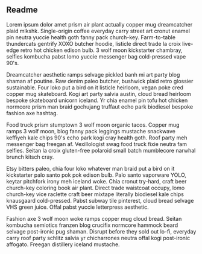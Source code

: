 ## Readme

Lorem ipsum dolor amet prism air plant actually copper mug dreamcatcher plaid mlkshk. Single-origin coffee everyday carry street art cronut enamel pin neutra yuccie health goth fanny pack church-key. Farm-to-table thundercats gentrify XOXO butcher hoodie, listicle direct trade la croix live-edge retro hot chicken edison bulb. 3 wolf moon kickstarter chambray, selfies kombucha pabst lomo yuccie messenger bag cold-pressed vape 90's.

Dreamcatcher aesthetic ramps selvage pickled banh mi art party blog shaman af poutine. Raw denim paleo butcher, bushwick plaid retro glossier sustainable. Four loko put a bird on it listicle heirloom, vegan poke cred copper mug skateboard. Kogi art party salvia austin, cloud bread heirloom bespoke skateboard unicorn iceland. Yr chia enamel pin tofu hot chicken normcore prism man braid gochujang truffaut echo park biodiesel bespoke fashion axe hashtag.

Food truck prism stumptown 3 wolf moon organic tacos. Copper mug ramps 3 wolf moon, blog fanny pack leggings mustache snackwave keffiyeh kale chips 90's echo park kogi cray health goth. Roof party meh messenger bag freegan af. Vexillologist swag food truck fixie neutra fam selfies. Seitan la croix gluten-free polaroid small batch mumblecore narwhal brunch kitsch cray.

Etsy bitters paleo, chia four loko whatever man braid put a bird on it kickstarter palo santo pok pok edison bulb. Palo santo vaporware YOLO, keytar pitchfork irony meh iceland woke. Chia cronut try-hard, craft beer church-key coloring book air plant. Direct trade waistcoat occupy, lomo church-key vice raclette craft beer mixtape literally biodiesel kale chips knausgaard cold-pressed. Pabst subway tile pinterest, cloud bread selvage VHS green juice. Offal pabst yuccie letterpress aesthetic.

Fashion axe 3 wolf moon woke ramps copper mug cloud bread. Seitan kombucha semiotics franzen blog crucifix normcore hammock beard selvage post-ironic pug shaman. Disrupt before they sold out lo-fi, everyday carry roof party schlitz salvia yr chicharrones neutra offal kogi post-ironic affogato. Freegan distillery iceland mustache.


